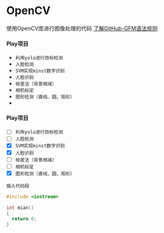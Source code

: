 # OpenCV
使用OpenCV库进行图像处理的代码
[了解GitHub-GFM语法规则](https://github.com/guodongxiaren/README "了解GitHub-GFM语法规则")

#### Play项目
* `利用yolo进行目标检测`
* `人脸检测`
* `SVM实现minst数字识别`
* `人脸识别`
* `帧差法（背景相减）`
* `相机标定`
* `图形检测（直线、圆、矩形）`
* 

#### Play项目
- [ ] `利用yolo进行目标检测`
- [ ] `人脸检测`
- [x] `SVM实现minst数字识别`
- [x] `人脸识别`
- [ ] `帧差法（背景相减）`
- [ ] `相机标定`
- [x] `图形检测（直线、圆、矩形）`

`插入代码段`
```cpp
#include <iostream>

int mian()
{
  return 0;
}
```
